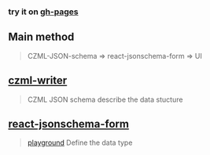 
### try it on [gh-pages](https://prophetw.github.io/CZMLEditor/)


## Main method
> CZML-JSON-schema => react-jsonschema-form => UI

## [czml-writer](https://github.com/AnalyticalGraphicsInc/czml-writer/tree/main)
> CZML JSON schema describe the data stucture
## [react-jsonschema-form](https://github.com/rjsf-team/react-jsonschema-form)
> [playground](https://rjsf-team.github.io/react-jsonschema-form/)
> Define the data type 
>  